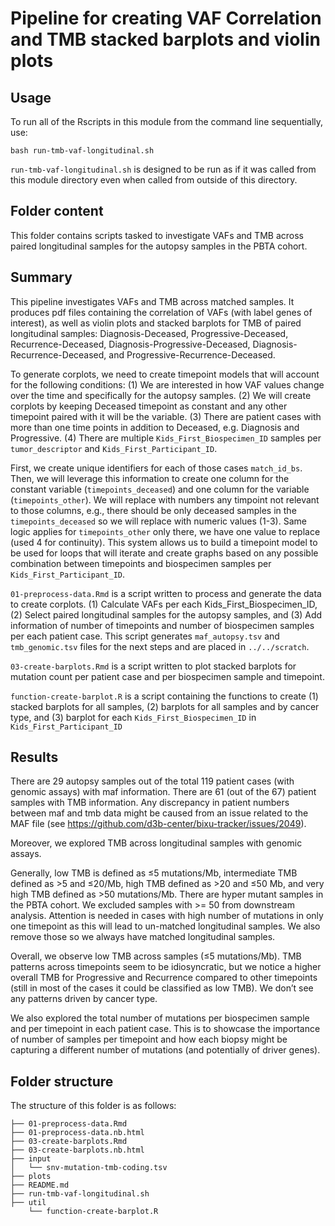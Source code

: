 # Pipeline for creating VAF Correlation and TMB stacked barplots and violin plots

## Usage

To run all of the Rscripts in this module from the command line sequentially, use:

```
bash run-tmb-vaf-longitudinal.sh
```

`run-tmb-vaf-longitudinal.sh` is designed to be run as if it was called from this module directory even when called from outside of this directory.

## Folder content

This folder contains scripts tasked to investigate VAFs and TMB across paired longitudinal samples for the autopsy samples in the PBTA cohort.

## Summary 
This pipeline investigates VAFs and TMB across matched samples. It produces pdf files containing the correlation of VAFs (with label genes of interest), as well as violin plots and stacked barplots for TMB of paired longitudinal samples: Diagnosis-Deceased, Progressive-Deceased, Recurrence-Deceased, Diagnosis-Progressive-Deceased, Diagnosis-Recurrence-Deceased, and Progressive-Recurrence-Deceased.

To generate corplots, we need to create timepoint models that will account for the following conditions: 
(1) We are interested in how VAF values change over the time and specifically for the autopsy samples. 
(2) We will create corplots by keeping Deceased timepoint as constant and any other timepoint paired with it will be the variable. 
(3) There are patient cases with more than one time points in addition to Deceased, e.g. Diagnosis and Progressive. 
(4) There are multiple `Kids_First_Biospecimen_ID` samples per `tumor_descriptor` and `Kids_First_Participant_ID`.

First, we create unique identifiers for each of those cases `match_id_bs`.
Then, we will leverage this information to create one column for the constant variable (`timepoints_deceased`) and one column for the variable (`timepoints_other`). We will replace with numbers any timpoint not relevant to those columns, e.g., there should be only deceased samples in the `timepoints_deceased` so we will replace with numeric values (1-3). Same logic applies for `timepoints_other` only there, we have one value to replace (used 4 for continuity). This system allows us to build a timepoint model to be used for loops that will iterate and create graphs based on any possible combination between timepoints and biospecimen samples per `Kids_First_Participant_ID`.

`01-preprocess-data.Rmd` is a script written to process and generate the data to create corplots. (1) Calculate VAFs per each Kids_First_Biospecimen_ID, (2) Select paired longitudinal samples for the autopsy samples, and (3) Add information of number of timepoints and number of biospecimen samples per each patient case. This script generates `maf_autopsy.tsv` and `tmb_genomic.tsv` files for the next steps and are placed in `../../scratch`.

`03-create-barplots.Rmd` is a script written to plot stacked barplots for mutation count per patient case and per biospecimen sample and timepoint.

`function-create-barplot.R` is a script containing the functions to create (1) stacked barplots for all samples, (2) barplots for all samples and by cancer type, and (3) barplot for each `Kids_First_Biospecimen_ID` in `Kids_First_Participant_ID`

## Results

There are 29 autopsy samples out of the total 119 patient cases (with genomic assays) with maf information. There are 61 (out of the 67) patient samples with TMB information. Any discrepancy in patient numbers between maf and tmb data might be caused from an issue related to the MAF file (see https://github.com/d3b-center/bixu-tracker/issues/2049).

Moreover, we explored TMB across longitudinal samples with genomic assays. 

Generally, low TMB is defined as ≤5 mutations/Mb, intermediate TMB defined as >5 and ≤20/Mb, high TMB defined as >20 and ≤50 Mb, and very high TMB defined as >50 mutations/Mb. There are hyper mutant samples in the PBTA cohort. We excluded samples with >= 50 from downstream analysis. Attention is needed in cases with high number of mutations in only one timepoint as this will lead to un-matched longitudinal samples. We also remove those so we always have matched longitudinal samples.

Overall, we observe low TMB across samples (≤5 mutations/Mb). TMB patterns across timepoints seem to be idiosyncratic, but we notice a higher overall TMB for Progressive and Recurrence compared to other timepoints (still in most of the cases it could be classified as low TMB). We don’t see any patterns driven by cancer type.

We also explored the total number of mutations per biospecimen sample and per timepoint in each patient case. This is to showcase the importance of number of samples per timepoint and how each biopsy might be capturing a different number of mutations (and potentially of driver genes). 


## Folder structure 

The structure of this folder is as follows:

```
├── 01-preprocess-data.Rmd
├── 01-preprocess-data.nb.html
├── 03-create-barplots.Rmd
├── 03-create-barplots.nb.html
├── input
│   └── snv-mutation-tmb-coding.tsv
├── plots
├── README.md
├── run-tmb-vaf-longitudinal.sh
├── util
    └── function-create-barplot.R
```
